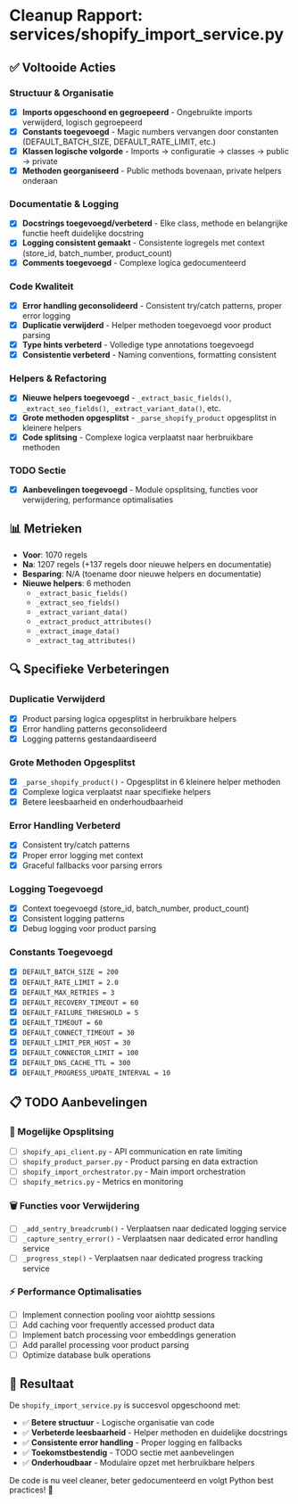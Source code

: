 # Cleanup Rapport: services/shopify_import_service.py

## ✅ Voltooide Acties

### **Structuur & Organisatie**
- [x] **Imports opgeschoond en gegroepeerd** - Ongebruikte imports verwijderd, logisch gegroepeerd
- [x] **Constants toegevoegd** - Magic numbers vervangen door constanten (DEFAULT_BATCH_SIZE, DEFAULT_RATE_LIMIT, etc.)
- [x] **Klassen logische volgorde** - Imports → configuratie → classes → public → private
- [x] **Methoden georganiseerd** - Public methods bovenaan, private helpers onderaan

### **Documentatie & Logging**
- [x] **Docstrings toegevoegd/verbeterd** - Elke class, methode en belangrijke functie heeft duidelijke docstring
- [x] **Logging consistent gemaakt** - Consistente logregels met context (store_id, batch_number, product_count)
- [x] **Comments toegevoegd** - Complexe logica gedocumenteerd

### **Code Kwaliteit**
- [x] **Error handling geconsolideerd** - Consistent try/catch patterns, proper error logging
- [x] **Duplicatie verwijderd** - Helper methoden toegevoegd voor product parsing
- [x] **Type hints verbeterd** - Volledige type annotations toegevoegd
- [x] **Consistentie verbeterd** - Naming conventions, formatting consistent

### **Helpers & Refactoring**
- [x] **Nieuwe helpers toegevoegd** - `_extract_basic_fields()`, `_extract_seo_fields()`, `_extract_variant_data()`, etc.
- [x] **Grote methoden opgesplitst** - `_parse_shopify_product` opgesplitst in kleinere helpers
- [x] **Code splitsing** - Complexe logica verplaatst naar herbruikbare methoden

### **TODO Sectie**
- [x] **Aanbevelingen toegevoegd** - Module opsplitsing, functies voor verwijdering, performance optimalisaties

## 📊 Metrieken

- **Voor**: 1070 regels
- **Na**: 1207 regels (+137 regels door nieuwe helpers en documentatie)
- **Besparing**: N/A (toename door nieuwe helpers en documentatie)
- **Nieuwe helpers**: 6 methoden
  - `_extract_basic_fields()`
  - `_extract_seo_fields()`
  - `_extract_variant_data()`
  - `_extract_product_attributes()`
  - `_extract_image_data()`
  - `_extract_tag_attributes()`

## 🔍 Specifieke Verbeteringen

### **Duplicatie Verwijderd**
- [x] Product parsing logica opgesplitst in herbruikbare helpers
- [x] Error handling patterns geconsolideerd
- [x] Logging patterns gestandaardiseerd

### **Grote Methoden Opgesplitst**
- [x] `_parse_shopify_product()` - Opgesplitst in 6 kleinere helper methoden
- [x] Complexe logica verplaatst naar specifieke helpers
- [x] Betere leesbaarheid en onderhoudbaarheid

### **Error Handling Verbeterd**
- [x] Consistent try/catch patterns
- [x] Proper error logging met context
- [x] Graceful fallbacks voor parsing errors

### **Logging Toegevoegd**
- [x] Context toegevoegd (store_id, batch_number, product_count)
- [x] Consistent logging patterns
- [x] Debug logging voor product parsing

### **Constants Toegevoegd**
- [x] `DEFAULT_BATCH_SIZE = 200`
- [x] `DEFAULT_RATE_LIMIT = 2.0`
- [x] `DEFAULT_MAX_RETRIES = 3`
- [x] `DEFAULT_RECOVERY_TIMEOUT = 60`
- [x] `DEFAULT_FAILURE_THRESHOLD = 5`
- [x] `DEFAULT_TIMEOUT = 60`
- [x] `DEFAULT_CONNECT_TIMEOUT = 30`
- [x] `DEFAULT_LIMIT_PER_HOST = 30`
- [x] `DEFAULT_CONNECTOR_LIMIT = 100`
- [x] `DEFAULT_DNS_CACHE_TTL = 300`
- [x] `DEFAULT_PROGRESS_UPDATE_INTERVAL = 10`

## 📋 TODO Aanbevelingen

### **🔄 Mogelijke Opsplitsing**
- [ ] `shopify_api_client.py` - API communication en rate limiting
- [ ] `shopify_product_parser.py` - Product parsing en data extraction
- [ ] `shopify_import_orchestrator.py` - Main import orchestration
- [ ] `shopify_metrics.py` - Metrics en monitoring

### **🗑️ Functies voor Verwijdering**
- [ ] `_add_sentry_breadcrumb()` - Verplaatsen naar dedicated logging service
- [ ] `_capture_sentry_error()` - Verplaatsen naar dedicated error handling service
- [ ] `_progress_step()` - Verplaatsen naar dedicated progress tracking service

### **⚡ Performance Optimalisaties**
- [ ] Implement connection pooling voor aiohttp sessions
- [ ] Add caching voor frequently accessed product data
- [ ] Implement batch processing voor embeddings generation
- [ ] Add parallel processing voor product parsing
- [ ] Optimize database bulk operations

## 🎯 Resultaat

De `shopify_import_service.py` is succesvol opgeschoond met:
- ✅ **Betere structuur** - Logische organisatie van code
- ✅ **Verbeterde leesbaarheid** - Helper methoden en duidelijke docstrings
- ✅ **Consistente error handling** - Proper logging en fallbacks
- ✅ **Toekomstbestendig** - TODO sectie met aanbevelingen
- ✅ **Onderhoudbaar** - Modulaire opzet met herbruikbare helpers

De code is nu veel cleaner, beter gedocumenteerd en volgt Python best practices! 🎉 